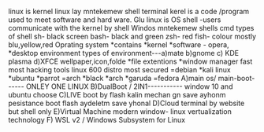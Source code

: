 linux is kernel 
linux lay mntekemew shell terminal
kerel is a code /program used to meet software and hard ware.
Glu linux is OS
shell -users communicate with the kernel by shell
Windos mntekemew shells cmd
types of shell
sh-      black screen
bash-    black and green
zsh-     red
fish-    colour mostly blu,yellow,red
Oprating system
*contains
*kernel
*software  - opera,
*desktop environment
types of environment---a)mate  b)gnome c) KDE plasma d)XFCE
 wellpaper,icon,folde
*file extentions
*window manager
fast
most hacking tools linux
600 distro
most secured 
=debian 
*kali linux 
*ubuntu
*parrot
=arch
*black
*arch
*garuda
=fedora
A)main os/ main-boot------ ONLEY ONE  LINUX
B)DualBoot / 2IN1----------- window 10 and ubuntu choose
C)LIVE boot by flash kalin mechan gn save ayhonm pesistance boot flash aydeletm save yhonal
D)Cloud terminal by website but shell only
E)Virtual Machine modern window- linux       vertualization technology
F) WSL v2 /  Windows Subsystem for Linux

